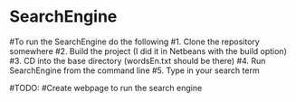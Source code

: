 ﻿# SearchEngine
#To run the SearchEngine do the following
#1. Clone the repository somewhere
#2. Build the project (I did it in Netbeans with the build option)
#3. CD into the base directory (wordsEn.txt should be there)
#4. Run SearchEngine from the command line
#5. Type in your search term

#TODO:
#Create webpage to run the search engine
